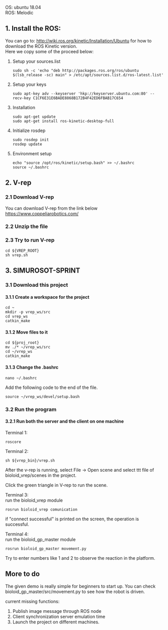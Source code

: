 OS: ubuntu 18.04<br>
ROS: Melodic<br>

## 1. Install the ROS:<br>
You can go to:  http://wiki.ros.org/kinetic/Installation/Ubuntu
for how to download the ROS Kinetic version.<br>
Here we copy some of the proceed below:<br>

1. Setup your sources.list

    ```
    sudo sh -c 'echo "deb http://packages.ros.org/ros/ubuntu $(lsb_release -sc) main" > /etc/apt/sources.list.d/ros-latest.list'
    ```
2. Setup your keys
    ```
    sudo apt-key adv --keyserver 'hkp://keyserver.ubuntu.com:80' --recv-key C1CF6E31E6BADE8868B172B4F42ED6FBAB17C654
    ```
3. Installation
    ```
    sudo apt-get update
    sudo apt-get install ros-kinetic-desktop-full
    ```
4. Initialize rosdep
    ```
    sudo rosdep init
    rosdep update
    ```
5. Environment setup
    ```
    echo "source /opt/ros/kinetic/setup.bash" >> ~/.bashrc
    source ~/.bashrc
    ```

## 2. V-rep

### 2.1 Download V-rep
You can download V-rep from the link below<br>
https://www.coppeliarobotics.com/

### 2.2 Unzip the file

### 2.3 Try to run V-rep
```
cd ${VREP_ROOT}
sh vrep.sh
```

## 3. SIMUROSOT-SPRINT
### 3.1 Download this project
#### 3.1.1 Create a workspace for the project
```
cd ~
mkdir -p vrep_ws/src
cd vrep_ws
catkin_make
```
#### 3.1.2 Move files to it
```
cd ${proj_root}
mv ./* ~/vrep_ws/src
cd ~/vrep_ws
catkin_make
```
#### 3.1.3 Change the .bashrc
```
nano ~/.bashrc
```
Add the following code to the end of the file.
```
source ~/vrep_ws/devel/setup.bash
```

### 3.2 Run the program

#### 3.2.1 Run both the server and the client on one machine

Terminal 1:
```
roscore
```
Terminal 2:
```
sh ${vrep_bin}/vrep.sh
```

After the v-rep is running, select File -> Open scene and select  ttt file of bioloid_vrep/scenes in the project.

Click the green triangle in V-rep to run the scene.

Terminal 3:<br>
run the bioloid_vrep module
```
rosrun bioloid_vrep comunication
```
if "connect successful" is printed on the screen, the operation is successful.

Terminal 4:<br>
run the bioloid_gp_master module
```
rosrun bioloid_gp_master movement.py
```
Try to enter numbers like 1 and 2 to observe the reaction in the platform.
## More to do
The given demo is really simple for beginners to start up. You can check bioloid_gp_master/src/movement.py to see how the robot is driven.

current missing functions:
1. Publish image message through ROS node
2. Client synchronization server emulation time
3. Launch the project on different machines.